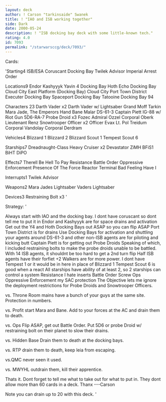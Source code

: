 ```yaml
---
layout: deck
author: ! Carson "tarkinsaide" Swanek
title: ! "IAO and ISB working together"
side: Dark
date: 2000-05-24
description: ! "ISB docking bay deck with some little-known tech."
rating: 4.0
id: 7093
permalink: "/starwarsccg/deck/7093/"
---
```

Cards: 

'Starting4
ISB/ESA
Coruscant Docking Bay
Twilek Advisor
Imperial Arrest Order

Locations9
Endor
Kashyyyk
Yavin 4 Docking Bay
Hoth Echo Docking Bay
Cloud City East Platform (Docking Bay)
Cloud City Port Town District
Executer Docking Bay
Spaceport Docking Bay
Tatooine Docking Bay 94

Characters 23
Darth Vader x2
Darth Vader w/ Lightsaber
Grand Moff Tarkin
Mara Jade, The Emperors Hand
Bane Malar
DS-61-3
Captain Piett
IG-88 w/ Riot Gun
5D6-RA-7
Probe Droid x3
Fozec
Admiral Ozzel
Corporal Oberk
Lieutenant Renz
Snowtrooper Officer x2
Officer Evax
Lt. Pol Treidum
Corporal Vandolay
Corporal Derdram

Vehicles4
Blizzard 1
Blizzard 2
Blizzard Scout 1
Tempest Scout 6

Starships7
Dreadnaught-Class Heavy Cruiser x2
Devastator
ZiMH
BFiS1
BiHT
DiPO

Effects7
Therell Be Hell To Pay
Resistance
Battle Order
Oppressive Enforcement
Presence Of The Force
Reactor Terminal
Bad Feeling Have I

Interrupts1
Twilek Advisor

Weapons2
Mara Jades Lightsaber
Vaders Lightsaber

Devices3
Restraining Bolt x3
'

Strategy: '

Always start with IAO and the docking bay.  I dont have coruscant so dont tell me to put it in
Endor and Kashyyyk are for space drains and activation
Get out the Y4 and Hoth Docking Bays out ASAP so you can flip ASAP
Port Town District is for drains
Use Docking Bays for activation and shuttling your agents around
DS-61-3 and other non-ISB agents are for piloting and kicking butt
Captain Piett is for getting out Probe Droids
Speaking of which,  I included restraining bolts to make the probe droids unable to be battled.
With 14 ISB agents, it shouldnt be too hard to get a 2nd turn flip
Half ISB agents have their forfiet +2
Walkers are for more power.  I dont have Tempest 1 or it would be in here in place of Blizzard 1
Tempest Scout 6 is good when a react
All starships have ability of at least 2, so 2 starships can control a system
Resistance I hate inserts
Battle Order Screw Ops
Oppressive Enforcement my SAC protection
The Objective lets me ignore the deployment restrictions for Probe Droids and Snowtrooper Officers.

vs. Throne Room mains have a bunch of your guys at the same site.  Protection in numbers.

vs. Profit start Mara and Bane.  Add to your forces at the AC and drain them to death.

vs. Ops Flip ASAP, get out Battle Order.  Put 5D6 or probe Droid w/ restraining bolt on their planet to slow their drains.

vs. Hidden Base  Drain them to death at the docking bays.

vs. RTP drain them to death, keep leia from escaping.

vs.QMC  never seen it used.

vs. MWYHL  outdrain them, kill their apprentice.

Thats it.  Dont forget to tell me what to take out for what to put in.	They dont allow more than 60 cards in a deck.
Thanx
---Carson

Note you can drain up to 20 with this deck. '
